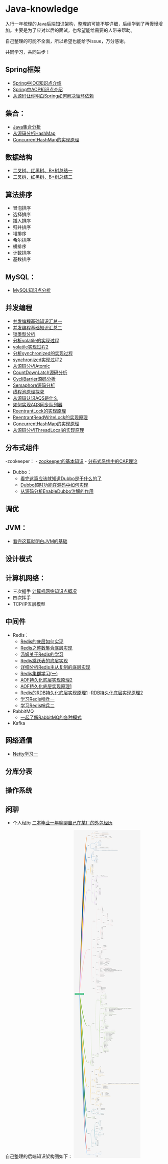# Java-knowledge

 入行一年梳理的Java后端知识架构，整理的可能不够详细，后续学到了再慢慢增加。主要是为了应对以后的面试，也希望能给需要的人带来帮助。
 
 自己整理的可能不全面，所以希望也能给予issue，万分感谢。
 
 共同学习，共同进步！


## Spring框架
 - [Spring中IOC知识点介绍](https://mp.weixin.qq.com/s?__biz=MzI5NTk0MDkwNA==&mid=2247483703&idx=1&sn=c409488c95870d367162923075fed2cc&chksm=ec4aa770db3d2e6652c0c77cdf26a37dc6ea2a2486020ab9b632ec82f4bc0fa2c40290ffa396&scene=126&sessionid=1595328353&key=de438a290b06e75a5e8ee474df644893b6e0dcb29e2b34dc49617ea5d5adcbbf6af01f91a947036fe9805bb6b1ffb1a8d31982f7bc4f6f404231a20db9d0d29bb8aa2114159a01452bba955d137607cf&ascene=1&uin=MzU1MjE3NTAy&devicetype=Windows+10+x64&version=62090529&lang=zh_CN&exportkey=AeOFXcRKpXW5Blt9JlAJT2s%3D&pass_ticket=%2FJDJX3%2FxUFIRv8nz2s3qp6eYjByCRxZIquJcbqP%2Bv1Qq3X92dpF8p6Rl6QM1QGL4)
 - [Spring中AOP知识点介绍](https://mp.weixin.qq.com/s?__biz=MzI5NTk0MDkwNA==&mid=2247483666&idx=1&sn=488079b58f2387ee45b18f451eddb648&chksm=ec4aa755db3d2e43531e9a2ba4cc0ce64344c7bf9843dcea1613694db2fdaee4358b36f16b9c&token=200295296&lang=zh_CN#rd)
 - [从源码让你明白Spring如何解决循环依赖](https://blog.csdn.net/qq_40126996/article/details/107520514)
 
## 集合：
 - [Java集合分析](https://blog.csdn.net/qq_40126996/article/details/106063070)
 - [从源码分析HashMap](https://mp.weixin.qq.com/s?__biz=MzI5NTk0MDkwNA==&mid=2247483654&idx=1&sn=81f376bd85b103bf2493782ba08ce142&chksm=ec4aa741db3d2e572d04a2558d103be075e2f14cb039920857f17b0326ac7ff8841a794c63df&token=274586212&lang=zh_CN#rd)
 - [ConcurrentHashMap的实现原理](https://blog.csdn.net/qq_40126996/article/details/105280871)
## 数据结构
 - [二叉树、红黑树、B+树总结一](https://blog.csdn.net/qq_40126996/article/details/105318125)
 - [二叉树、红黑树、B+树总结二](https://blog.csdn.net/qq_40126996/article/details/105326814)
## 算法排序
 - 冒泡排序
 - 选择排序
 - 插入排序
 - 归并排序
 - 堆排序
 - 希尔排序
 - 桶排序
 - 计数排序
 - 基数排序
## MySQL：
  - [MySQL知识点分析](https://blog.csdn.net/qq_40126996/article/details/106129661)
## 并发编程
  - [并发编程基础知识汇总一](https://blog.csdn.net/qq_40126996/article/details/106044854)
  - [并发编程基础知识汇总二](https://blog.csdn.net/qq_40126996/article/details/106365971)
  - [锁类型分析](https://blog.csdn.net/qq_40126996/article/details/106462839)
  - [分析volatile的实现过程](https://blog.csdn.net/qq_40126996/article/details/106365971)
  - [volatile实现过程2](https://blog.csdn.net/qq_40126996/article/details/106201978)
  - [分析synchronized的实现过程](https://blog.csdn.net/qq_40126996/article/details/106365971)
  - [synchronized实现过程2](https://blog.csdn.net/qq_40126996/article/details/106201978)
  - [从源码分析Atomic](https://blog.csdn.net/qq_40126996/article/details/107169176)
  - [CountDownLatch源码分析](https://blog.csdn.net/qq_40126996/article/details/107030573)
  - [CycliBarrier源码分析](https://blog.csdn.net/qq_40126996/article/details/107052600)
  - [Semaphore源码分析](https://blog.csdn.net/qq_40126996/article/details/107095239)
  - [线程池原理探究](https://mp.weixin.qq.com/s?__biz=MzI5NTk0MDkwNA==&mid=2247483682&idx=1&sn=97995d6169c00fd584da68d0363f3484&chksm=ec4aa765db3d2e7393e66cb660ef944fb33770600ec8b438ce2edc73da7f7731899ca6ecdb35&token=274586212&lang=zh_CN#rd)
  - [从源码认识AQS是什么](https://blog.csdn.net/qq_40126996/article/details/106607101)
  - [如何实现AQS同步队列器](https://blog.csdn.net/qq_40126996/article/details/106629938)
  - [ReentrantLock的实现原理](https://blog.csdn.net/qq_40126996/article/details/106751735)
  - [ReentrantReadWriteLock的实现原理](https://blog.csdn.net/qq_40126996/article/details/106819495)
  - [ConcurrentHashMap的实现原理](https://blog.csdn.net/qq_40126996/article/details/105280871)
  - [从源码分析ThreadLocal的实现原理](https://mp.weixin.qq.com/s?__biz=MzI5NTk0MDkwNA==&mid=2247483808&idx=1&sn=5ed254f8965a7144000a4e2562f59913&chksm=ec4aa7e7db3d2ef14cba18744367bc92edbd085cf1bc6213cbc66ea8f2bbf52e7345d5733c6d&scene=126&sessionid=1597987967&key=de438a290b06e75a070edf8cc52a0095a1794eac17027b9c3f8e548bbce8fdf285bf827c2876c28433a41ebf7d1a16784f66a4eda2cb1ca3897dd8f41e68e597a61bbdd23ea4de64696309461f011e86ecd709ed574e985b166544fec82f9060d229e416e4a23eed62d710572b3fab28198f2657cd19f27e383ca407129d5841&ascene=1&uin=MzU1MjE3NTAy&devicetype=Windows+10+x64&version=62090529&lang=zh_CN&exportkey=AdV2oI2ZM%2BvL2FdD%2BJJS1ic%3D&pass_ticket=RP9J1IEXoAQni4Q4ZAkMBsH%2FHHVmMKVZ6OwtT45KMv%2FuSk14nYqZKYmYnpdQjOun)
## 分布式组件
  -zookeeper：
      - [zookeeper的基本知识](https://www.yuque.com/chentangmu/qxrf1r/hoqnve)
      - [分布式系统中的CAP理论](https://mp.weixin.qq.com/s?__biz=MzI5NTk0MDkwNA==&mid=2247483907&idx=1&sn=13221235bcd83658e4e8a77af5ab5b28&chksm=ec4aa444db3d2d5232aaa03dc767b1ce740cef12e5d8296c5462c7aaf976d9251f67f5687ccd&scene=126&sessionid=1597987955&key=644b115416bee241adae9bd07ffb7d94f9acee21de1a3e24fbcfd265f185c582cb94c101cb32365ac31b64a5c7e0324c7958140b8254eb385f259029bbc410646f1788c374f251ef2a462de04123f22c4d2ef9cd0a645e475ae565b755fe614551475bf9518ae83b92ec6eeeb82ca3ab157e8fa4a957d7bd92c81bf7398dd99c&ascene=1&uin=MzU1MjE3NTAy&devicetype=Windows+10+x64&version=62090529&lang=zh_CN&exportkey=AcQeKi%2FZMFzCNxBuXU2l%2BwU%3D&pass_ticket=RP9J1IEXoAQni4Q4ZAkMBsH%2FHHVmMKVZ6OwtT45KMv%2FuSk14nYqZKYmYnpdQjOun)
  - Dubbo：
     - [看完这篇应该就知道Dubbo是干什么的了](https://blog.csdn.net/qq_40126996/article/details/107380042)
     - [Dubbo超时功能在源码中如何实现](https://blog.csdn.net/qq_40126996/article/details/106397934)
     - [从源码分析EnableDubbo注解的作用](https://blog.csdn.net/qq_40126996/article/details/105919675)
## 调优  

## JVM：
   - [看完这篇就明白JVM的基础](https://mp.weixin.qq.com/s?__biz=MzI5NTk0MDkwNA==&mid=2247483895&idx=1&sn=35f4831300458bacd5fc6d16fe6cdc82&chksm=ec4aa7b0db3d2ea6f503e361a3fa3dc1e5b6fc167c1b5cd0acca7f61e1d015139723cb384a60&scene=126&sessionid=1597987955&key=892b62220735b7b91d00b793dd594cdc0e19d81308584f08765295b2f52b2089f5a9d4b0fe0d4ff62ebe335a8fa20ea1c87d14d0a0669c3164f96d11b1538501c873bed73201b7fb7960f7f75e874b55e28421f861f699f21be0973e4f0f4334dcecc726f4bb987f263597ef0b3db4da1f8007f4c99d8ef699226df056df3c63&ascene=1&uin=MzU1MjE3NTAy&devicetype=Windows+10+x64&version=62090529&lang=zh_CN&exportkey=Ae4yUKYOvtJcYIS6HoC4neQ%3D&pass_ticket=RP9J1IEXoAQni4Q4ZAkMBsH%2FHHVmMKVZ6OwtT45KMv%2FuSk14nYqZKYmYnpdQjOun)  
 ## 设计模式

 ## 计算机网络：
   - 三次握手 [计算机网络知识点概况](https://blog.csdn.net/qq_40126996/article/details/106223672)
   - 四次挥手
   - TCP/IP五层模型 
 ## 中间件
   - Redis：
     - [Redis的底层如何实现](https://blog.csdn.net/qq_40126996/article/details/107249687)
     - [Redis之整数集合底层实现](https://www.yuque.com/chentangmu/ffak1c/boaf6z)
     - [汤姆关于Redis的学习](https://blog.csdn.net/qq_40126996/article/details/106008490)
     - [Redis跳跃表的底层实现](https://mp.weixin.qq.com/s/9MfeyQ5t-053y6RjsiI0mQ)
     - [详细分析Redis主从复制的底层实现](https://mp.weixin.qq.com/s?__biz=MzI5NTk0MDkwNA==&mid=2247483799&idx=1&sn=4fae54f520b490d49113f5b661f32dcc&chksm=ec4aa7d0db3d2ec6b26485ba356346fa7ab8794d0318b5e7cc7871544e8be6393fb741a68cad&scene=126&sessionid=1597987967&key=80efbdacc232da718edf33074cb7083750941435bc035c69f3ccc804d1ea7663e3c35d102deaa2a4203e637ffdba0e3249391557e48049634e022ec95191214eeafb8fe1dde7f87cd1fd3610b2a0317768b99ed8c00488373f3aec1ad1f98f24c0a7118eccb69b8b4c02cd16f24f0a9f2c7eff0350d8e4a8df573f7cee106e9b&ascene=1&uin=MzU1MjE3NTAy&devicetype=Windows+10+x64&version=62090529&lang=zh_CN&exportkey=AfCPjCL8Bf0uYwNoQHfubus%3D&pass_ticket=RP9J1IEXoAQni4Q4ZAkMBsH%2FHHVmMKVZ6OwtT45KMv%2FuSk14nYqZKYmYnpdQjOun)
     - [Redis集群学习(一)](https://mp.weixin.qq.com/s?__biz=MzI5NTk0MDkwNA==&mid=2247483996&idx=1&sn=868e0a521d6112f1d4b3596a75deda7d&chksm=ec4aa41bdb3d2d0d50f804cf303f7e0375a45290f233c08497d5a9697550055a003f96932759&scene=126&sessionid=1597987955&key=892b62220735b7b97c3fc05429c4345fc88889712fcaca8b99499588dca283ce2d784e408f3e1934435a770f48973758ca4d4c5c60475428f4536e2d7c4c0c8d494cea92453dc9ddbedf44fc51080bdfe3b1c8e920ce4d34d11b382651416aed2261132a29213540848f6f0653126502d44a060ecea620ab83b4440c34b66ee8&ascene=1&uin=MzU1MjE3NTAy&devicetype=Windows+10+x64&version=62090529&lang=zh_CN&exportkey=AegO89A2X1LlpcuLL8Eb4HM%3D&pass_ticket=RP9J1IEXoAQni4Q4ZAkMBsH%2FHHVmMKVZ6OwtT45KMv%2FuSk14nYqZKYmYnpdQjOun)
      - [AOF持久化底层实现原理2](https://mp.weixin.qq.com/s?__biz=MzI5NTk0MDkwNA==&mid=2247483786&idx=1&sn=fa09eb9ac5f02442f1211c0ff10cf154&chksm=ec4aa7cddb3d2edba428ce5e207e86f0941135d5009859ee469666506155af07936774f01040&scene=126&sessionid=1596550285&key=80efbdacc232da715cf3fdb91b782f1209a6ec68bc08e86e222213b9d2db8c29479fa993a199b327b965dcedd2fe2eeb81215c8e038c24acf6d4cdd2759e39e86fa023e6fb9e3a79c1f8d421336600b7&ascene=1&uin=MzU1MjE3NTAy&devicetype=Windows+10+x64&version=62090529&lang=zh_CN&exportkey=AWDDS9mkfLTbpvZt8VS5VRI%3D&pass_ticket=q7BwXqHZCbXKl%2BSWBLT9qNF7nhcOVYyPt5GteIPRS1SbxV606gG7TCvpcV1Dwhb8)
      - [AOF持久化底层实现原理1](https://mp.weixin.qq.com/s?__biz=MzI5NTk0MDkwNA==&mid=2247483781&idx=1&sn=69809cf7885f4ca01ae0d963b30fe460&chksm=ec4aa7c2db3d2ed4d2a6c54221608bd4563d0640ad1c2106ab605afb5b505d7eb4ba6e59b8a3&scene=126&sessionid=1596550285&key=f4e53e261e827f633d986f8198da41369847ebc54fa1b401b273310e65878e0c90eb7e5685902bce1a44de4e764fcbac5b0875476d72668cd89f89dbc4d9a0126be57fba4843baf04ab142d4d7a28ffd&ascene=1&uin=MzU1MjE3NTAy&devicetype=Windows+10+x64&version=62090529&lang=zh_CN&exportkey=Af1FKzEB1czooWp6ORZ0GFQ%3D&pass_ticket=q7BwXqHZCbXKl%2BSWBLT9qNF7nhcOVYyPt5GteIPRS1SbxV606gG7TCvpcV1Dwhb8)
     - [Redis的RDB持久化底层实现原理1](https://www.yuque.com/chentangmu/ffak1c/ewmtl5)
     -[RDB持久化底层实现原理2](https://mp.weixin.qq.com/s?__biz=MzI5NTk0MDkwNA==&mid=2247483777&idx=1&sn=cb9433024110519ae51dfbdd6c5f059d&chksm=ec4aa7c6db3d2ed09d3351226c16cd7b0f9cd7d4947fb0c7d5ffb29dffb7097c49cba4579d3b&scene=126&sessionid=1596550285&key=de438a290b06e75a48a56f8a4d2abdd0dbcf950696533addc673cb50639f58bc581dda8ee27bdec2e53d36d29019695bdea6fac99278aa680ae92e5d7182776d992c81aa5ab0779301d3074a58ed51f2&ascene=1&uin=MzU1MjE3NTAy&devicetype=Windows+10+x64&version=62090529&lang=zh_CN&exportkey=ASawvmTloVMm4cKOLUssfMA%3D&pass_ticket=q7BwXqHZCbXKl%2BSWBLT9qNF7nhcOVYyPt5GteIPRS1SbxV606gG7TCvpcV1Dwhb8)
      - [学习Redis哨兵一](https://mp.weixin.qq.com/s?__biz=MzI5NTk0MDkwNA==&mid=2247483816&idx=1&sn=a9ad123435d7d7a740c89e8645cbfc80&chksm=ec4aa7efdb3d2ef93cd4c7be4426d250c1c1ad99c86906fc3f3b03bec80d140bc81864f35acb&scene=126&sessionid=1597987967&key=f4e53e261e827f63dcf9e4d42da6bcb6bfc7938992bfa29a42d94ac161b596acd7be80848e690ddf9c2caeda490b4512a595e264c24671a691497110a9a58c838ee452f83f18bb94e9b045df15f20c81c3cf7277c20887375a78bd061cc13cd0ce5b7f94d3e3a32c3013c7436ec0be1e999e564267f3094ebbeaf7aa1394133f&ascene=1&uin=MzU1MjE3NTAy&devicetype=Windows+10+x64&version=62090529&lang=zh_CN&exportkey=AQXhDoZWwFB6u%2BKBmd8zIqQ%3D&pass_ticket=RP9J1IEXoAQni4Q4ZAkMBsH%2FHHVmMKVZ6OwtT45KMv%2FuSk14nYqZKYmYnpdQjOun)
      - [学习Redis哨兵二](https://mp.weixin.qq.com/s?__biz=MzI5NTk0MDkwNA==&mid=2247483974&idx=1&sn=4dc6099469279abb6af35cff46fd295c&chksm=ec4aa401db3d2d1753e43e372b0d9a38945173846f3767226867de284f60b2a48976c3952d0d&scene=126&sessionid=1597987955&key=f4e53e261e827f6390cc0b9c3e5518bad91706f395860b7515817b63962097dcc62fd78c16b1f8e869b0627b86710a9ee310a6674958d12f57a88c697874659d55d02e3e170749f17223f5e85e4af1d968768f2ac79cbf9391ec064f0c3383f95ed6c5610dba35c8fafb8fe89b2b3d7aaf0228d8f92a6f7ce686e1f6a37a0b5a&ascene=1&uin=MzU1MjE3NTAy&devicetype=Windows+10+x64&version=62090529&lang=zh_CN&exportkey=AeiDkSGNoj7riH7FQelSV%2Fs%3D&pass_ticket=RP9J1IEXoAQni4Q4ZAkMBsH%2FHHVmMKVZ6OwtT45KMv%2FuSk14nYqZKYmYnpdQjOun)
   - RabbitMQ
     - [一起了解RabbitMQ的各种模式](https://blog.csdn.net/qq_40126996/article/details/104348576)
   - Kafka
 ## 网络通信
   - [Netty学习一](https://mp.weixin.qq.com/s?__biz=MzI5NTk0MDkwNA==&mid=2247483874&idx=1&sn=6267546a056f62b2bea3631183a537fc&chksm=ec4aa7a5db3d2eb3c1a2f4d50f25f17bbda4c37839163758cef5ccbfa274cd3f9928e8cbf005&scene=126&sessionid=1597987955&key=644b115416bee241d5fc790d5131969bc77adfccd883b655fb9c75ab8c776e15eb70d79ba0b168c3119db762885ac1c1f61d2e2e337b94264c813756c730a6f53bf83edc9c50f98a1b60ac7f294616cbc7244eace68756969814ab5feb27eed21bb87885f981a480be25da4f1685f33edcf04ce56cee1234d09ed2d3d7382f73&ascene=1&uin=MzU1MjE3NTAy&devicetype=Windows+10+x64&version=62090529&lang=zh_CN&exportkey=AeJp3AI4FqnhC4enRx6NGOE%3D&pass_ticket=RP9J1IEXoAQni4Q4ZAkMBsH%2FHHVmMKVZ6OwtT45KMv%2FuSk14nYqZKYmYnpdQjOun)
 ## 分库分表
 ## 操作系统
 ## 闲聊
  - 个人经历 [二本毕业一年聊聊自己在某厂的外包经历](https://mp.weixin.qq.com/s?__biz=MzI5NTk0MDkwNA==&mid=2247483924&idx=1&sn=6d368e6f495f089a944ad88b28c946e2&chksm=ec4aa453db3d2d4564aeadd97dcd4d63dc07b12a6c26e7a1cfc4f8888a4b63d9fa8ccb1ea305&scene=126&sessionid=1597987955&key=de438a290b06e75a352433a66ad67c731a1256e128d6b775330f8f1e8247fcafc7ad3c24ba1021ef06e22b8fa9621c41a17ee283a13899d703bb92ff3a7e50714f4baa796eae48f01a5d59b15a99cc05208f9ed28312d48fc30010295c1f75f55f7ee176a39645978843f03e9cac5b0839463f5eb87fa349b40e65cbc11935a5&ascene=1&uin=MzU1MjE3NTAy&devicetype=Windows+10+x64&version=62090529&lang=zh_CN&exportkey=AYdbRaHCbglz9Q8eQEeysk8%3D&pass_ticket=RP9J1IEXoAQni4Q4ZAkMBsH%2FHHVmMKVZ6OwtT45KMv%2FuSk14nYqZKYmYnpdQjOun)

自己整理的后端知识架构图如下：
 ![Image text](https://github.com/linglongchen/Java-knowledge/blob/master/image/%E5%90%8E%E7%AB%AF%E7%9F%A5%E8%AF%86%E6%9E%B6%E6%9E%84.png)


